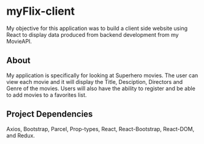 # myFlix-client
<p> My objective for this application was to build a client side website using React to display data produced from backend development from my MovieAPI.</p>

## About 
<p> My application is specifically for looking at Superhero movies. The user can view each movie and it will display the Title, Desciption, Directors and Genre of the movies. Users will also have the ability to register and be able to add movies to a favorites list. </p>

## Project Dependencies
<p> Axios, Bootstrap, Parcel, Prop-types, React, React-Bootstrap, React-DOM, and Redux. </p>
